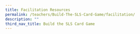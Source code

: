 ```yaml
---
title: Facilitation Resources
permalink: /teachers/Build-The-SLS-Card-Game/facilitation/
description: ""
third_nav_title: Build the SLS Card Game
---
```




